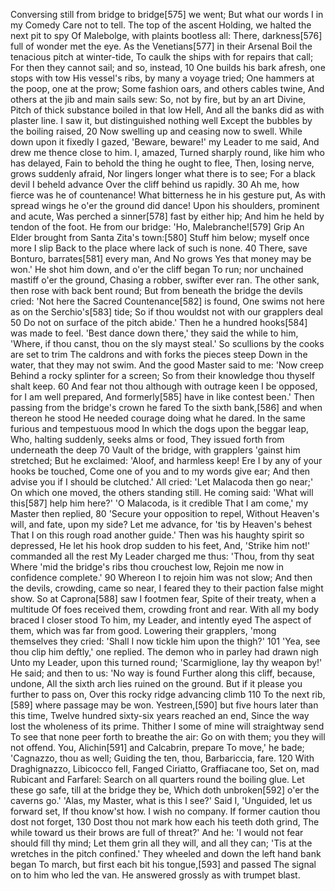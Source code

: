   Conversing still from bridge to bridge[575] we went;
    But what our words I in my Comedy
    Care not to tell. The top of the ascent
  Holding, we halted the next pit to spy
    Of Malebolge, with plaints bootless all:
    There, darkness[576] full of wonder met the eye.
  As the Venetians[577] in their Arsenal
    Boil the tenacious pitch at winter-tide,
    To caulk the ships with for repairs that call;
  For then they cannot sail; and so, instead,                       10
    One builds his bark afresh, one stops with tow
    His vessel's ribs, by many a voyage tried;
  One hammers at the poop, one at the prow;
    Some fashion oars, and others cables twine,
    And others at the jib and main sails sew:
  So, not by fire, but by an art Divine,
    Pitch of thick substance boiled in that low Hell,
    And all the banks did as with plaster line.
  I saw it, but distinguished nothing well
    Except the bubbles by the boiling raised,                       20
    Now swelling up and ceasing now to swell.
  While down upon it fixedly I gazed,
    'Beware, beware!' my Leader to me said,
    And drew me thence close to him. I, amazed,
  Turned sharply round, like him who has delayed,
    Fain to behold the thing he ought to flee,
    Then, losing nerve, grows suddenly afraid,
  Nor lingers longer what there is to see;
    For a black devil I beheld advance
    Over the cliff behind us rapidly.                               30
  Ah me, how fierce was he of countenance!
    What bitterness he in his gesture put,
    As with spread wings he o'er the ground did dance!
  Upon his shoulders, prominent and acute,
    Was perched a sinner[578] fast by either hip;
    And him he held by tendon of the foot.
  He from our bridge: 'Ho, Malebranche![579] Grip
    An Elder brought from Santa Zita's town:[580]
    Stuff him below; myself once more I slip
  Back to the place where lack of such is none.                     40
    There, save Bonturo, barrates[581] every man,
    And No grows Yes that money may be won.'
  He shot him down, and o'er the cliff began
    To run; nor unchained mastiff o'er the ground,
    Chasing a robber, swifter ever ran.
  The other sank, then rose with back bent round;
    But from beneath the bridge the devils cried:
    'Not here the Sacred Countenance[582] is found,
  One swims not here as on the Serchio's[583] tide;
    So if thou wouldst not with our grapplers deal                  50
    Do not on surface of the pitch abide.'
  Then he a hundred hooks[584] was made to feel.
    'Best dance down there,' they said the while to him,
    'Where, if thou canst, thou on the sly mayst steal.'
  So scullions by the cooks are set to trim
    The caldrons and with forks the pieces steep
    Down in the water, that they may not swim.
  And the good Master said to me: 'Now creep
    Behind a rocky splinter for a screen;
    So from their knowledge thou thyself shalt keep.                60
  And fear not thou although with outrage keen
    I be opposed, for I am well prepared,
    And formerly[585] have in like contest been.'
  Then passing from the bridge's crown he fared
    To the sixth bank,[586] and when thereon he stood
    He needed courage doing what he dared.
  In the same furious and tempestuous mood
    In which the dogs upon the beggar leap,
    Who, halting suddenly, seeks alms or food,
  They issued forth from underneath the deep                        70
    Vault of the bridge, with grapplers 'gainst him stretched;
    But he exclaimed: 'Aloof, and harmless keep!
  Ere I by any of your hooks be touched,
    Come one of you and to my words give ear;
    And then advise you if I should be clutched.'
  All cried: 'Let Malacoda then go near;'
    On which one moved, the others standing still.
    He coming said: 'What will this[587] help him here?'
  'O Malacoda, is it credible
    That I am come,' my Master then replied,                        80
    'Secure your opposition to repel,
  Without Heaven's will, and fate, upon my side?
    Let me advance, for 'tis by Heaven's behest
    That I on this rough road another guide.'
  Then was his haughty spirit so depressed,
    He let his hook drop sudden to his feet,
    And, 'Strike him not!' commanded all the rest
  My Leader charged me thus: 'Thou, from thy seat
    Where 'mid the bridge's ribs thou crouchest low,
    Rejoin me now in confidence complete.'                          90
  Whereon I to rejoin him was not slow;
    And then the devils, crowding, came so near,
    I feared they to their paction false might show.
  So at Caprona[588] saw I footmen fear,
    Spite of their treaty, when a multitude
    Of foes received them, crowding front and rear.
  With all my body braced I closer stood
    To him, my Leader, and intently eyed
    The aspect of them, which was far from good.
  Lowering their grapplers, 'mong themselves they cried:
    'Shall I now tickle him upon the thigh?'                       101
    'Yea, see thou clip him deftly,' one replied.
  The demon who in parley had drawn nigh
    Unto my Leader, upon this turned round;
    'Scarmiglione, lay thy weapon by!'
  He said; and then to us: 'No way is found
    Further along this cliff, because, undone,
    All the sixth arch lies ruined on the ground.
  But if it please you further to pass on,
    Over this rocky ridge advancing climb                          110
    To the next rib,[589] where passage may be won.
  Yestreen,[590] but five hours later than this time,
    Twelve hundred sixty-six years reached an end,
    Since the way lost the wholeness of its prime.
  Thither I some of mine will straightway send
    To see that none peer forth to breathe the air:
    Go on with them; you they will not offend.
  You, Alichin[591] and Calcabrin, prepare
    To move,' he bade; 'Cagnazzo, thou as well;
    Guiding the ten, thou, Barbariccia, fare.                      120
  With Draghignazzo, Libicocco fell,
    Fanged Ciriatto, Graffiacane too,
    Set on, mad Rubicant and Farfarel:
  Search on all quarters round the boiling glue.
    Let these go safe, till at the bridge they be,
    Which doth unbroken[592] o'er the caverns go.'
  'Alas, my Master, what is this I see?'
    Said I, 'Unguided, let us forward set,
    If thou know'st how. I wish no company.
  If former caution thou dost not forget,                          130
    Dost thou not mark how each his teeth doth grind,
    The while toward us their brows are full of threat?'
  And he: 'I would not fear should fill thy mind;
   Let them grin all they will, and all they can;
    'Tis at the wretches in the pitch confined.'
  They wheeled and down the left hand bank began
    To march, but first each bit his tongue,[593] and passed
    The signal on to him who led the van.
  He answered grossly as with trumpet blast.